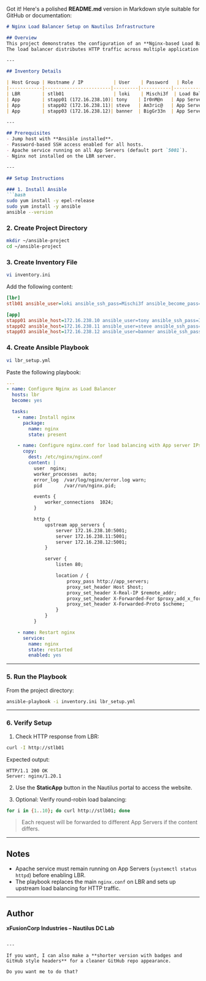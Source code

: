 Got it! Here's a polished **README.md** version in Markdown style suitable for GitHub or documentation:

````markdown
# Nginx Load Balancer Setup on Nautilus Infrastructure

## Overview
This project demonstrates the configuration of an **Nginx-based Load Balancer (LBR)** on the Nautilus infrastructure in the Stratos Datacenter.  
The load balancer distributes HTTP traffic across multiple application servers (App Servers) to ensure **high availability**, scalability, and improved performance for the hosted website.

---

## Inventory Details

| Host Group | Hostname / IP           | User    | Password   | Role           |
|------------|------------------------|---------|-----------|----------------|
| LBR        | stlb01                  | loki    | Mischi3f  | Load Balancer  |
| App        | stapp01 (172.16.238.10)| tony    | Ir0nM@n   | App Server 1   |
| App        | stapp02 (172.16.238.11)| steve   | Am3ric@   | App Server 2   |
| App        | stapp03 (172.16.238.12)| banner  | BigGr33n  | App Server 3   |

---

## Prerequisites
- Jump host with **Ansible installed**.
- Password-based SSH access enabled for all hosts.
- Apache service running on all App Servers (default port `5001`).
- Nginx not installed on the LBR server.

---

## Setup Instructions

### 1. Install Ansible
```bash
sudo yum install -y epel-release
sudo yum install -y ansible
ansible --version
````

### 2. Create Project Directory

```bash
mkdir ~/ansible-project
cd ~/ansible-project
```

### 3. Create Inventory File

```bash
vi inventory.ini
```

Add the following content:

```ini
[lbr]
stlb01 ansible_user=loki ansible_ssh_pass=Mischi3f ansible_become_pass=Mischi3f ansible_ssh_common_args='-o StrictHostKeyChecking=no'

[app]
stapp01 ansible_host=172.16.238.10 ansible_user=tony ansible_ssh_pass=Ir0nM@n ansible_become_pass=Ir0nM@n
stapp02 ansible_host=172.16.238.11 ansible_user=steve ansible_ssh_pass=Am3ric@ ansible_become_pass=Am3ric@ 
stapp03 ansible_host=172.16.238.12 ansible_user=banner ansible_ssh_pass=BigGr33n ansible_become_pass=BigGr33n
```

### 4. Create Ansible Playbook

```bash
vi lbr_setup.yml
```

Paste the following playbook:

```yaml
---
- name: Configure Nginx as Load Balancer
  hosts: lbr
  become: yes

  tasks:
    - name: Install nginx
      package:
        name: nginx
        state: present

    - name: Configure nginx.conf for load balancing with App server IPs
      copy:
        dest: /etc/nginx/nginx.conf
        content: |
          user  nginx;
          worker_processes  auto;
          error_log  /var/log/nginx/error.log warn;
          pid        /var/run/nginx.pid;

          events {
              worker_connections  1024;
          }

          http {
              upstream app_servers {
                  server 172.16.238.10:5001;
                  server 172.16.238.11:5001;
                  server 172.16.238.12:5001;
              }

              server {
                  listen 80;

                  location / {
                      proxy_pass http://app_servers;
                      proxy_set_header Host $host;
                      proxy_set_header X-Real-IP $remote_addr;
                      proxy_set_header X-Forwarded-For $proxy_add_x_forwarded_for;
                      proxy_set_header X-Forwarded-Proto $scheme;
                  }
              }
          }

    - name: Restart nginx
      service:
        name: nginx
        state: restarted
        enabled: yes
```

---

### 5. Run the Playbook

From the project directory:

```bash
ansible-playbook -i inventory.ini lbr_setup.yml
```

---

### 6. Verify Setup

1. Check HTTP response from LBR:

```bash
curl -I http://stlb01
```

Expected output:

```
HTTP/1.1 200 OK
Server: nginx/1.20.1
```

2. Use the **StaticApp** button in the Nautilus portal to access the website.

3. Optional: Verify round-robin load balancing:

```bash
for i in {1..10}; do curl http://stlb01; done
```

> Each request will be forwarded to different App Servers if the content differs.

---

## Notes

* Apache service must remain running on App Servers (`systemctl status httpd`) before enabling LBR.
* The playbook replaces the main `nginx.conf` on LBR and sets up upstream load balancing for HTTP traffic.

---

## Author

**xFusionCorp Industries – Nautilus DC Lab**

```

---

If you want, I can also make a **shorter version with badges and GitHub style headers** for a cleaner GitHub repo appearance.  

Do you want me to do that?
```
